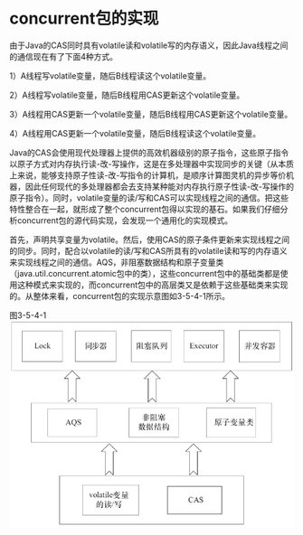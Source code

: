 # concurrent包的实现

由于Java的CAS同时具有volatile读和volatile写的内存语义，因此Java线程之间的通信现在有了下面4种方式。

1）A线程写volatile变量，随后B线程读这个volatile变量。

2）A线程写volatile变量，随后B线程用CAS更新这个volatile变量。

3）A线程用CAS更新一个volatile变量，随后B线程用CAS更新这个volatile变量。

4）A线程用CAS更新一个volatile变量，随后B线程读这个volatile变量。

Java的CAS会使用现代处理器上提供的高效机器级别的原子指令，这些原子指令以原子方式对内存执行读-改-写操作，这是在多处理器中实现同步的关键（从本质上来说，能够支持原子性读-改-写指令的计算机，是顺序计算图灵机的异步等价机器，因此任何现代的多处理器都会去支持某种能对内存执行原子性读-改-写操作的原子指令）。同时，volatile变量的读/写和CAS可以实现线程之间的通信。把这些特性整合在一起，就形成了整个concurrent包得以实现的基石。如果我们仔细分析concurrent包的源代码实现，会发现一个通用化的实现模式。

首先，声明共享变量为volatile。然后，使用CAS的原子条件更新来实现线程之间的同步。同时，配合以volatile的读/写和CAS所具有的volatile读和写的内存语义来实现线程之间的通信。AQS，非阻塞数据结构和原子变量类（java.util.concurrent.atomic包中的类），这些concurrent包中的基础类都是使用这种模式来实现的，而concurrent包中的高层类又是依赖于这些基础类来实现的。从整体来看，concurrent包的实现示意图如3-5-4-1所示。

图3-5-4-1![](/assets/import-3-5-4-1.png)

